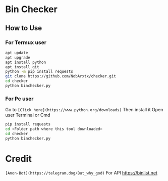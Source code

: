 # Bin Checker 
## How to Use
### For Termux user
```sh 
apt update
apt upgrade
apt install python
apt install git
python -m pip install requests
git clone https://github.com/NobArxtx/checker.git
cd checker
python binchecker.py
```
### For Pc user
Go to ``[Click here](https://www.python.org/downloads)``
Then install it
Open user Terminal or Cmd
```sh
pip install requests
cd <Folder path where this tool downloaded>
cd checker
python binchecker.py
```
# Credit
``[Anon-Bot](https://telegram.dog/But_why_god)``
For API https://binlist.net
